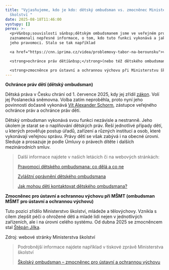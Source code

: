 ```yaml
---
title: "Vyjasňujeme, kdo je kdo: dětský ombudsman vs. zmocněnec Ministerstva
  školství "
date: 2025-08-18T11:46:00
vystupy: []
perex: >-
  <p>V&nbsp;souvislosti s&nbsp;dětským ombudsmanem jsme ve veřejném prostoru
  zaznamenali nepřesné informace, o tom, kdo tuto funkci vykonává a jaké jsou
  jeho pravomoci. Stalo se tak například 

  <a href="https://cnn.iprima.cz/videa/problemovy-tabor-na-berounsku">v&nbsp;reportáži CNN Prima News „Problémový tábor na Berounsku“&nbsp;</a>. Autoři reportáže zaměnili 

  <strong>ochránce práv dětí&nbsp;</strong>(nebo též dětského ombudsmana) a rezortního 

  <strong>zmocněnce pro ústavní a ochrannou výchovu při Ministerstvu školství</strong> (nebo též ombudsmana MŠMT pro ústavní a ochrannou výchovu). Každý z&nbsp;nich má však zcela odlišnou roli. Pro lepší přehled o obou přinášíme stručné informace.</p>
---
```

<p>
<strong>Ochránce práv dětí (dětský ombudsman)</strong></p>
<p>Dětská práva v&nbsp;Česku chrání od 1. července 2025, kdy jej zřídil 
<a href="https://www.zakonyprolidi.cz/cs/1999-349">zákon</a>. Volí jej Poslanecká sněmovna. Volba zatím neproběhla, proto nyní jeho povinnosti dočasně vykonává 
<a href="https://www.ochrance.cz/o-nas/deputy/">Vít Alexander Schorm</a>, zástupce veřejného ochránce práv a ochránce práv dětí.</p>
<p>Dětský ombudsman vykonává svou funkci nezávisle a nestranně. Jeho úkolem je starat se o naplňování dětských práv. Řeší jednotlivé případy dětí, u kterých prověřuje postup úřadů, zařízení a různých institucí a osob, které vykonávají veřejnou správu. Právy dětí se však zabývá i na obecné úrovni. Sleduje a prosazuje je podle Úmluvy o právech dítěte i dalších mezinárodních smluv.&nbsp;</p>
<blockquote>
<p>Další informace najdete v našich&nbsp;letácích či na webových stránkách:</p>
<p>
<a href="https://www.ochrance.cz/letaky/detsky-ombudsman/detsky-ombudsman.pdf">Pravomoci dětského ombudsmana: co dělá a co ne</a></p>
<p>
<a href="https://www.ochrance.cz/letaky/detsky-ombudsman-zvlastni-opravneni/detsky-ombudsman-zvlastni-opravneni.pdf">Zvláštní oprávnění dětského ombudsmana</a></p>
<p>
<a href="https://deti.ochrance.cz/pomoc/">Jak mohou děti kontaktovat dětského ombudsmana?</a></p></blockquote>
<p>
<strong>Zmocněnec pro ústavní a ochrannou výchovu při MŠMT (ombudsman MŠMT pro ústavní a ochrannou výchovu)</strong></p>
<p>Tuto pozici zřídilo Ministerstvo školství, mládeže a tělovýchovy. Vznikla s cílem zlepšit péči o ohrožené děti a mladé lidi nejen v jednotlivých zařízeních, ale i na úrovni celého systému. Od dubna 2025 se zmocněncem stal 
<a href="https://msmt.gov.cz/vzdelavani/socialni-programy/zmocnenec-pro-ustavni-a-ochrannou-vychovu-1">Štěpán Jílka</a>.</p>
<p>Zdroj: webové stránky Ministerstva školství</p>
<blockquote>
<p>Podrobnější informace najdete například v&nbsp;tiskové zprávě Ministerstva školství&nbsp;</p>
<p>
<a href="https://msmt.gov.cz/ministerstvo/novinar/skolsky-ombudsman-zmocnenec-pro-ustavni-a-ochrannou-vychovu">Školský ombudsman – zmocněnec pro ústavní a ochrannou výchovu</a></p></blockquote>
<p>&nbsp;</p>
